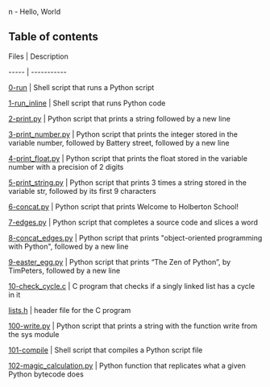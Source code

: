 
n - Hello, World



## Table of contents

Files | Description

----- | -----------

[0-run](./0-run) | Shell script that runs a Python script

[1-run_inline](./1-run_inline) | Shell script that runs Python code

[2-print.py](./2-print.py) | Python script that prints a string followed by a new line

[3-print_number.py](./3-print_number.py) | Python script that prints the integer stored in the variable number, followed by Battery street, followed by a new line

[4-print_float.py](./4-print_float.py) | Python script that prints the float stored in the variable number with a precision of 2 digits

[5-print_string.py](./5-print_string.py) | Python script that prints 3 times a string stored in the variable str, followed by its first 9 characters

[6-concat.py](./6-concat.py) | Python script that prints Welcome to Holberton School!

[7-edges.py](./7-edges.py) | Python script that completes a source code and slices a word

[8-concat_edges.py](./8-concat_edges.py) | Python script that prints "object-oriented programming with Python", followed by a new line

[9-easter_egg.py](./9-easter_egg.py) | Python script that prints “The Zen of Python”, by TimPeters, followed by a new line

[10-check_cycle.c](./10-check_cycle.c) | C program that checks if a singly linked list has a cycle in it

[lists.h](./lists.h) | header file for the C program

[100-write.py](./100-write.py) | Python script that prints a string with the function write from the sys module

[101-compile](./101-compile) | Shell script that compiles a Python script file

[102-magic_calculation.py](./102-magic_calculation.py) | Python function that replicates what a given Python bytecode does


